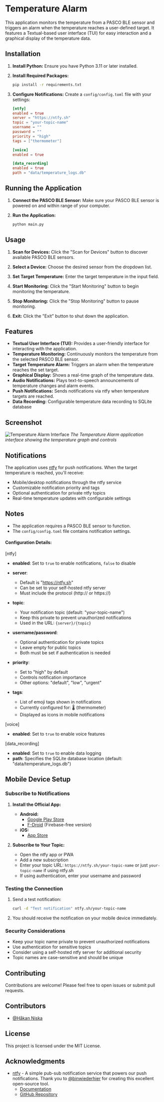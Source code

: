 # Temperature Alarm

This application monitors the temperature from a PASCO BLE sensor and triggers an alarm when the temperature reaches a user-defined target. It features a Textual-based user interface (TUI) for easy interaction and a graphical display of the temperature data.

## Installation

1. **Install Python:** Ensure you have Python 3.11 or later installed.

2. **Install Required Packages:**
   ```bash
   pip install -r requirements.txt
   ```

3. **Configure Notifications:**
   Create a `config/config.toml` file with your settings:
   ```toml
   [ntfy]
   enabled = true
   server = "https://ntfy.sh"
   topic = "your-topic-name"
   username = ""
   password = ""
   priority = "high"
   tags = ["thermometer"]

   [voice]
   enabled = true

   [data_recording]
   enabled = true
   path = "data/temperature_logs.db"
   ```

## Running the Application

1. **Connect the PASCO BLE Sensor:** Make sure your PASCO BLE sensor is powered on and within range of your computer.

2. **Run the Application:**
   ```bash
   python main.py
   ```

## Usage

1. **Scan for Devices:** Click the "Scan for Devices" button to discover available PASCO BLE sensors.

2. **Select a Device:** Choose the desired sensor from the dropdown list.

3. **Set Target Temperature:** Enter the target temperature in the input field.

4. **Start Monitoring:** Click the "Start Monitoring" button to begin monitoring the temperature.

5. **Stop Monitoring:** Click the "Stop Monitoring" button to pause monitoring.

6. **Exit:** Click the "Exit" button to shut down the application.

## Features

- **Textual User Interface (TUI):** Provides a user-friendly interface for interacting with the application.
- **Temperature Monitoring:** Continuously monitors the temperature from the selected PASCO BLE sensor.
- **Target Temperature Alarm:** Triggers an alarm when the temperature reaches the set target.
- **Graphical Display:** Shows a real-time graph of the temperature data.
- **Audio Notifications:** Plays text-to-speech announcements of temperature changes and alarm events.
- **Push Notifications:** Sends notifications via ntfy when temperature targets are reached.
- **Data Recording:** Configurable temperature data recording to SQLite database

## Screenshot

![Temperature Alarm Interface](screenshot.png)
*The Temperature Alarm application interface showing the temperature graph and controls*

## Notifications

The application uses [ntfy](https://ntfy.sh) for push notifications. When the target temperature is reached, you'll receive:
- Mobile/desktop notifications through the ntfy service
- Customizable notification priority and tags
- Optional authentication for private ntfy topics
- Real-time temperature updates with configurable settings

## Notes

- The application requires a PASCO BLE sensor to function.
- The `config/config.toml` file contains notification settings.

#### Configuration Details:

[ntfy]
- **enabled**: Set to `true` to enable notifications, `false` to disable
- **server**: 
  - Default is "https://ntfy.sh"
  - Can be set to your self-hosted ntfy server
  - Must include the protocol (http:// or https://)

- **topic**: 
  - Your notification topic (default: "your-topic-name")
  - Keep this private to prevent unauthorized notifications
  - Used in the URL: `{server}/{topic}`

- **username/password**:
  - Optional authentication for private topics
  - Leave empty for public topics
  - Both must be set if authentication is needed

- **priority**: 
  - Set to "high" by default
  - Controls notification importance
  - Other options: "default", "low", "urgent"

- **tags**: 
  - List of emoji tags shown in notifications
  - Currently configured for: 🌡️ (thermometer)
  - Displayed as icons in mobile notifications

[voice]
- **enabled**: Set to `true` to enable voice features

[data_recording]
- **enabled**: Set to `true` to enable data logging
- **path**: Specifies the SQLite database location (default: "data/temperature_logs.db")
## Mobile Device Setup

### Subscribe to Notifications

1. **Install the Official App:**
   - **Android:** 
     - [Google Play Store](https://play.google.com/store/apps/details?id=io.heckel.ntfy)
     - [F-Droid](https://f-droid.org/en/packages/io.heckel.ntfy/) (Firebase-free version)
   - **iOS:** 
     - [App Store](https://apps.apple.com/us/app/ntfy/id1625396347)

2. **Subscribe to Your Topic:**
   - Open the ntfy app or PWA
   - Add a new subscription
   - Enter your topic URL: `https://ntfy.sh/your-topic-name` or just `your-topic-name` if using ntfy.sh
   - If using authentication, enter your username and password

### Testing the Connection

1. Send a test notification:
   ```bash
   curl -d "Test notification" ntfy.sh/your-topic-name
   ```

2. You should receive the notification on your mobile device immediately.

### Security Considerations

- Keep your topic name private to prevent unauthorized notifications
- Use authentication for sensitive topics
- Consider using a self-hosted ntfy server for additional security
- Topic names are case-sensitive and should be unique

## Contributing

Contributions are welcome! Please feel free to open issues or submit pull requests.

## Contributors

- [@Håkan Niska](https://github.com/hniska)

## License

This project is licensed under the MIT License.

## Acknowledgments

- [ntfy](https://ntfy.sh) - A simple pub-sub notification service that powers our push notifications. Thank you to [@binwiederhier](https://github.com/binwiederhier) for creating this excellent open-source tool.
  - [Documentation](https://docs.ntfy.sh/)
  - [GitHub Repository](https://github.com/binwiederhier/ntfy)
